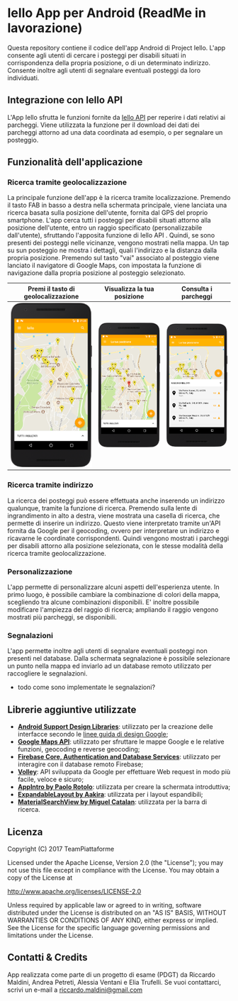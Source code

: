 # Iello App per Android (ReadMe in lavorazione) #

Questa repository contiene il codice dell'app Android di Project Iello. L'app consente agli utenti di cercare i posteggi per disabili situati in 
corrispondenza della propria posizione, o di un determinato indirizzo. Consente inoltre agli utenti di segnalare eventuali posteggi da loro 
individuati.


## Integrazione con Iello API ##
L'App Iello sfrutta le funzioni fornite da [Iello API](https://bitbucket.org/piattaformeteam/iello-api "Iello API Repo") per reperire i dati 
relativi ai parcheggi. Viene utilizzata la funzione per il download dei dati dei parcheggi attorno ad una data coordinata ad esempio, o per 
segnalare un posteggio.


## Funzionalità dell'applicazione ##

### Ricerca tramite geolocalizzazione ###
La principale funzione dell'app è la ricerca tramite localizzazione. Premendo il tasto FAB in basso a destra nella schermata principale, viene 
lanciata una ricerca basata sulla posizione dell'utente, fornita dal GPS del proprio smartphone. L'app cerca tutti i posteggi per disabili 
situati attorno alla posizione dell'utente, entro un raggio specificato (personalizzabile dall'utente), sfruttando l'apposita funzione di 
Iello API .
Quindi, se sono presenti dei posteggi nelle vicinanze, vengono mostrati nella mappa. Un tap su sun posteggio ne mostra i dettagli, quali 
l'indirizzo e la distanza dalla propria posizione. Premendo sul tasto "vai" associato al posteggio viene lanciato il navigatore di Google Maps, 
con impostata la funzione di navigazione dalla propria posizione al posteggio selezionato.

Premi il tasto di geolocalizzazione | Visualizza la tua posizione | Consulta i parcheggi
:---------------------------:|:----------------------------:|:---------------------------:
<img src="Screen/geo1.png"/> | <img src="Screen/geo2.png"/> | <img src="Screen/geo3.png"/>





### Ricerca tramite indirizzo ###
La ricerca dei posteggi può essere effettuata anche inserendo un indirizzo qualunque, tramite la funzione di ricerca. Premendo sulla lente di 
ingrandimento in alto a destra, viene mostrata una casella di ricerca, che permette di inserire un indirizzo. Questo viene interpretato tramite 
un'API fornita da Google per il geocoding, ovvero per interpretare un indirizzo e ricavarne le coordinate corrispondenti. Quindi vengono 
mostrati i parcheggi per disabili attorno alla posizione selezionata, con le stesse modalità della ricerca tramite geolocalizzazione.

### Personalizzazione ###
L'app permette di personalizzare alcuni aspetti dell'esperienza utente. In primo luogo, è possibile cambiare la combinazione di colori della mappa, 
scegliendo tra alcune combinazioni disponibili. E' inoltre possibile modificare l'ampiezza del raggio di ricerca; ampliando il raggio vengono 
mostrati più parcheggi, se disponibili.

### Segnalazioni ###
L'app permette inoltre agli utenti di segnalare eventuali posteggi non presenti nel database. Dalla schermata segnalazione è possibile selezionare 
un punto nella mappa ed inviarlo ad un database remoto utilizzato per raccogliere le segnalazioni. 
* todo come sono implementate le segnalazioni?


## Librerie aggiuntive utilizzate ##
* **[Android Support Design Libraries](https://developer.android.com/topic/libraries/support-library/index.html)**:
  utilizzato per la creazione delle interfacce secondo le [linee guida di design Google](https://material.io/guidelines/);
* **[Google Maps API](https://developers.google.com/maps/documentation/android-api/)**:
  utilizzato per sfruttare le mappe Google e le relative funzioni, geocoding e reverse geocoding;
* **[Firebase Core, Authentication and Database Services](https://firebase.google.com/docs/reference/android/packages)**:
  utilizzato per interagire con il database remoto Firebase;
* **[Volley](https://github.com/google/volley)**: 
  API sviluppata da Google per effettuare Web request in modo più facile, veloce e sicuro;
* **[AppIntro by Paolo Rotolo](https://github.com/apl-devs/AppIntro)**: utilizzata per creare la schermata introduttiva;
* **[ExpandableLayout by Aakira](https://github.com/AAkira/ExpandableLayout)**: utilizzata per i layout espandibili;
* **[MaterialSearchView by Miguel Catalan](https://github.com/MiguelCatalan/MaterialSearchView)**: utilizzata per la barra di ricerca.


## Licenza ##
Copyright (C) 2017 TeamPiattaforme

Licensed under the Apache License, Version 2.0 (the "License");
you may not use this file except in compliance with the License.
You may obtain a copy of the License at

http://www.apache.org/licenses/LICENSE-2.0

Unless required by applicable law or agreed to in writing, software
distributed under the License is distributed on an "AS IS" BASIS,
WITHOUT WARRANTIES OR CONDITIONS OF ANY KIND, either express or implied.
See the License for the specific language governing permissions and
limitations under the License.


## Contatti & Credits ##
App realizzata come parte di un progetto di esame (PDGT) da Riccardo Maldini, Andrea Petreti, Alessia Ventani e Elia Trufelli. 
Se vuoi contattarci, scrivi un e-mail a riccardo.maldini@gmail.com
